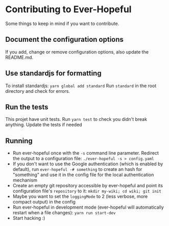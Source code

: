 # Contributing to Ever-Hopeful

Some things to keep in mind if you want to contribute.

## Document the configuration options

If you add, change or remove configuration options, also update the README.md.

## Use standardjs for formatting

To install standardjs:
`yarn global add standard`
Run `standard` in the root directory and check for errors.

## Run the tests

This projet have unit tests.
Run `yarn test` to check you didn't break anything. Update the tests if needed

## Running

- Run ever-hopeful once with the `-s` command line parameter. Redirect the output to a configuration file: `./ever-hopeful -s > config.yaml`
- If you don't want to use the Google authentication (which is enabled by default), run `ever-hopeful -# something` to create an hash for "something" and use it in the config file for the local authentication mechanism
- Create an empty git repository accessible by ever-hopeful and point its configuration file's `repository` to it: `mkdir my-wiki; cd wiki; git init`
- Maybe you want to set the `loggingMode` to 2 (less verbose, more compact output) in the config
- Run ever-hopeful in development mode (ever-hopeful will automatically restart when a file changes): `yarn run start-dev`
- Start hacking :)
